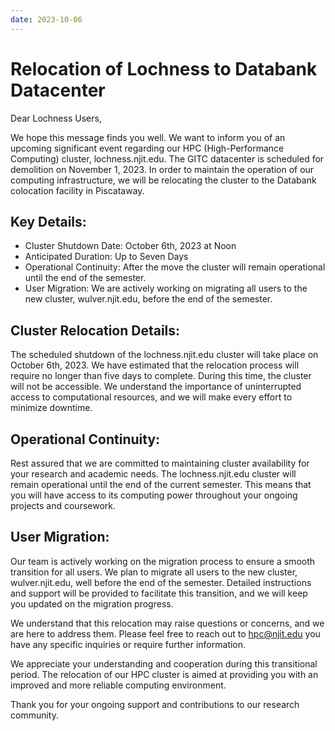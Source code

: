 ```yaml
---
date: 2023-10-06
---
```


# Relocation of Lochness to Databank Datacenter

Dear Lochness Users,


We hope this message finds you well. We want to inform you of an upcoming significant event regarding our HPC (High-Performance Computing) cluster, lochness.njit.edu. The GITC datacenter is scheduled for demolition on November 1, 2023. In order to maintain the operation of our computing infrastructure, we will be relocating the cluster to the Databank colocation facility in Piscataway.


## Key Details:


* Cluster Shutdown Date: October 6th, 2023 at Noon
* Anticipated Duration: Up to Seven Days
* Operational Continuity: After the move the cluster will remain operational until the end of the semester.
* User Migration: We are actively working on migrating all users to the new cluster, wulver.njit.edu, before the end of the semester.


## Cluster Relocation Details:

The scheduled shutdown of the lochness.njit.edu cluster will take place on October 6th, 2023. We have estimated that the relocation process will require no longer than five days to complete. During this time, the cluster will not be accessible. We understand the importance of uninterrupted access to computational resources, and we will make every effort to minimize downtime.


## Operational Continuity:

Rest assured that we are committed to maintaining cluster availability for your research and academic needs. The lochness.njit.edu cluster will remain operational until the end of the current semester. This means that you will have access to its computing power throughout your ongoing projects and coursework.


## User Migration:

Our team is actively working on the migration process to ensure a smooth transition for all users. We plan to migrate all users to the new cluster, wulver.njit.edu, well before the end of the semester. Detailed instructions and support will be provided to facilitate this transition, and we will keep you updated on the migration progress.


We understand that this relocation may raise questions or concerns, and we are here to address them. Please feel free to reach out to hpc@njit.edu you have any specific inquiries or require further information.


We appreciate your understanding and cooperation during this transitional period. The relocation of our HPC cluster is aimed at providing you with an improved and more reliable computing environment.


Thank you for your ongoing support and contributions to our research community.
